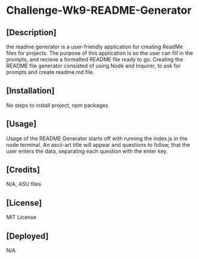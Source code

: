 # Challenge-Wk9-README-Generator

  ## [Description]
  the readme generator is a user-friendly application for creating ReadMe files for projects. The purpose of this application is so the user can fill in the prompts, and recieve a formatted README file ready to go. Creating the README file generator consisted of using Node and Inquirer, to ask for prompts and create readme.md file.
  
  ## [Installation]
  No steps to install project, npm packages

  ## [Usage]
  Usage of the README Generator starts off with running the index.js in the node terminal. An ascii-art title will appear and questions to follow, that the user enters the data, separating each question with the enter key. 

  ## [Credits]
  N/A, ASU files

  ## [License]
  MIT License

  ## [Deployed]
  N/A

  
